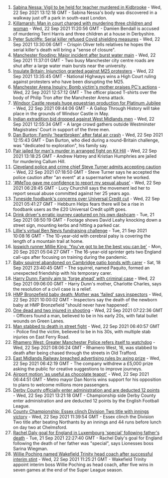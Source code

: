 1. [Sabina Nessa: Vigil to be held for teacher murdered in Kidbrooke](https://www.bbc.co.uk/news/uk-england-london-58639602?at_medium=RSS&at_campaign=KARANGA) - Wed, 22 Sep 2021 13:12:18 GMT - Sabina Nessa's body was discovered in a walkway just off a park in south-east London.
2. [Killamarsh: Man in court charged with murdering three children and woman](https://www.bbc.co.uk/news/uk-england-derbyshire-58635995?at_medium=RSS&at_campaign=KARANGA) - Wed, 22 Sep 2021 11:20:56 GMT - Damien Bendall is accused of murdering Terri Harris and three children at a house in Derbyshire.
3. [Peter Sutcliffe: Serial killer refused Covid shielding measures](https://www.bbc.co.uk/news/uk-england-leeds-58651328?at_medium=RSS&at_campaign=KARANGA) - Wed, 22 Sep 2021 13:30:06 GMT - Crispin Oliver tells relatives he hopes the serial killer's death will bring a "sense of closure".
4. [Manchester flooding: Major incident after burst water main](https://www.bbc.co.uk/news/uk-england-manchester-58648005?at_medium=RSS&at_campaign=KARANGA) - Wed, 22 Sep 2021 11:37:01 GMT - Two busy Manchester city centre roads are shut after a large water main bursts near the university.
5. [Insulate Britain: Injunction granted against M25 protesters](https://www.bbc.co.uk/news/uk-england-beds-bucks-herts-58649286?at_medium=RSS&at_campaign=KARANGA) - Wed, 22 Sep 2021 13:35:45 GMT - National Highways wins a High Court ruling against protesters who have been disrupting the M25.
6. [Manchester Arena Inquiry: Bomb victim's mother praises PC's actions](https://www.bbc.co.uk/news/uk-england-manchester-58652361?at_medium=RSS&at_campaign=KARANGA) - Wed, 22 Sep 2021 12:57:12 GMT - The officer placed T-shirts over the body of Philip Tron after the Manchester Arena attack.
7. [Windsor Castle reveals huge equestrian production for Platinum Jubilee](https://www.bbc.co.uk/news/uk-england-berkshire-58648797?at_medium=RSS&at_campaign=KARANGA) - Wed, 22 Sep 2021 09:44:06 GMT - A Gallop Through History will take place in the grounds of Windsor Castle in May.
8. [Indian extradition bid dropped against West Midlands men](https://www.bbc.co.uk/news/uk-england-coventry-warwickshire-58652778?at_medium=RSS&at_campaign=KARANGA) - Wed, 22 Sep 2021 12:55:34 GMT - A large crowd gathers outside Westminster Magistrates' Court in support of the three men.
9. [Dan Burton: Family 'heartbroken' after fatal air crash](https://www.bbc.co.uk/news/uk-england-devon-58650415?at_medium=RSS&at_campaign=KARANGA) - Wed, 22 Sep 2021 12:15:43 GMT - Dan Burton, who died during a round-Britain challenge, was "dedicated to exploration", his family say.
10. [Pair jailed for man's murder in arranged fight on Kit Hill](https://www.bbc.co.uk/news/uk-england-cornwall-58649954?at_medium=RSS&at_campaign=KARANGA) - Wed, 22 Sep 2021 13:18:25 GMT - Andrew Hatrey and Kristian Humphries are jailed for murdering Callum Hill.
11. [Cleveland police and crime chief Steve Turner admits accepting caution](https://www.bbc.co.uk/news/uk-england-tees-58637507?at_medium=RSS&at_campaign=KARANGA) - Wed, 22 Sep 2021 07:18:50 GMT - Steve Turner says he accepted the police caution after "an event" at a supermarket where he worked.
12. ['#MeToo gave me confidence to report my sexual abuse'](https://www.bbc.co.uk/news/uk-england-york-north-yorkshire-58624904?at_medium=RSS&at_campaign=KARANGA) - Wed, 22 Sep 2021 06:28:45 GMT - Lucy Churchill says the movement led her to report sexual abuse committed against her 25 years ago.
13. [Tyneside foodbank's concerns over Universal Credit cut](https://www.bbc.co.uk/news/uk-england-tyne-58641993?at_medium=RSS&at_campaign=KARANGA) - Wed, 22 Sep 2021 05:41:27 GMT - Hebburn Helps fears there will be a rise in foodbank users as the £20 Universal Credit uplift goes.
14. [Drink driver's erratic journey captured on his own dashcam](https://www.bbc.co.uk/news/uk-england-bristol-58629745?at_medium=RSS&at_campaign=KARANGA) - Tue, 21 Sep 2021 08:50:19 GMT - Footage shows David Leahy knocking down a street sign, mounting kerbs and hitting a parked car.
15. [Lillie's virtual Ben Nevis fundraising challenge](https://www.bbc.co.uk/news/uk-england-birmingham-58638612?at_medium=RSS&at_campaign=KARANGA) - Tue, 21 Sep 2021 10:08:16 GMT - The 10-year-old with cerebral palsy is covering the length of a mountain trail at home.
16. [Ipswich runner Millie King: 'You've got to be the best you can be'](https://www.bbc.co.uk/news/uk-england-suffolk-58587558?at_medium=RSS&at_campaign=KARANGA) - Mon, 20 Sep 2021 05:04:27 GMT - The 16-year-old sprinter gets two England call-ups after focusing on training during the pandemic.
17. [Baby squirrel abandoned on Cambridge patio bonds with carer](https://www.bbc.co.uk/news/uk-england-cambridgeshire-58599762?at_medium=RSS&at_campaign=KARANGA) - Sat, 18 Sep 2021 23:40:45 GMT - The squirrel, named Paquito, formed an unexpected friendship with his temporary carer.
18. [Harry Dunn: Family aim to 'forge ahead' with criminal case](https://www.bbc.co.uk/news/uk-england-northamptonshire-58648526?at_medium=RSS&at_campaign=KARANGA) - Wed, 22 Sep 2021 09:06:00 GMT - Harry Dunn's mother, Charlotte Charles, says the resolution of a civil case is a relief.
19. [HMP Bronzefield baby death: Mother was 'failed' says inspectors](https://www.bbc.co.uk/news/uk-england-58646499?at_medium=RSS&at_campaign=KARANGA) - Wed, 22 Sep 2021 10:00:02 GMT - Inspectors say the death of the newborn baby at HMP Bronzefield "should never have happened'.
20. [One dead and two injured in shooting](https://www.bbc.co.uk/news/uk-england-london-58648587?at_medium=RSS&at_campaign=KARANGA) - Wed, 22 Sep 2021 07:22:36 GMT - Officers found a man, believed to be in his early 20s, with fatal bullet wounds on Green Lanes.
21. [Man stabbed to death in street fight](https://www.bbc.co.uk/news/uk-england-london-58648586?at_medium=RSS&at_campaign=KARANGA) - Wed, 22 Sep 2021 06:40:57 GMT - Police find the victim, believed to be in his 30s, with multiple stab injuries on East Ferry Road.
22. [Rhamero West: Greater Manchester Police refers itself to watchdog](https://www.bbc.co.uk/news/uk-england-manchester-58649326?at_medium=RSS&at_campaign=KARANGA) - Wed, 22 Sep 2021 08:06:24 GMT - Rhamero West, 16, was stabbed to death after being chased through the streets in Old Trafford.
23. [East Midlands Railway breached advertising rules by axing prize](https://www.bbc.co.uk/news/uk-england-nottinghamshire-58642184?at_medium=RSS&at_campaign=KARANGA) - Wed, 22 Sep 2021 06:42:19 GMT - The company withdrew a £5,000 prize asking the public for creative suggestions to improve journeys.
24. [Airport motion 'as useful as chocolate teapot'](https://www.bbc.co.uk/news/uk-england-bristol-58645455?at_medium=RSS&at_campaign=KARANGA) - Wed, 22 Sep 2021 06:44:51 GMT - Metro mayor Dan Norris wins support for his opposition to plans to welcome millions more passengers.
25. [Derby County officially enter administration and are deducted 12 points](https://www.bbc.co.uk/sport/football/58649432?at_medium=RSS&at_campaign=KARANGA) - Wed, 22 Sep 2021 13:21:18 GMT - Championship side Derby County enter administration and are deducted 12 points by the English Football League.
26. [County Championship: Essex clinch Division Two title with innings victory](https://www.bbc.co.uk/sport/cricket/58652980?at_medium=RSS&at_campaign=KARANGA) - Wed, 22 Sep 2021 11:39:54 GMT - Essex clinch the Division Two title after beating Northants by an innings and 44 runs before lunch on day two at Chelmsford.
27. [Rachel Daly goal for England in Luxembourg 'special' following father's death](https://www.bbc.co.uk/sport/football/58646350?at_medium=RSS&at_campaign=KARANGA) - Tue, 21 Sep 2021 22:27:40 GMT - Rachel Daly's goal for England following the death of her father was "special", says Lionesses boss Sarina Wiegman.
28. [Willie Poching named Wakefield Trinity head coach after successful interim stint](https://www.bbc.co.uk/sport/rugby-league/58651578?at_medium=RSS&at_campaign=KARANGA) - Wed, 22 Sep 2021 11:25:21 GMT - Wakefield Trinity appoint interim boss Willie Poching as head coach, after five wins in seven games at the end of the Super League season.

